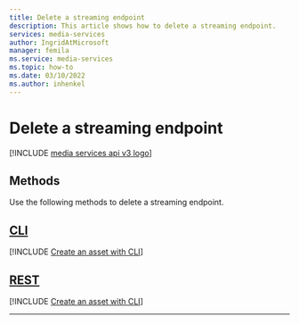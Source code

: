 ```yaml
---
title: Delete a streaming endpoint
description: This article shows how to delete a streaming endpoint.
services: media-services
author: IngridAtMicrosoft
manager: femila 
ms.service: media-services
ms.topic: how-to
ms.date: 03/10/2022
ms.author: inhenkel
---
```


# Delete a streaming endpoint

[!INCLUDE [media services api v3 logo](./includes/v3-hr.md)]

## Methods

Use the following methods to delete a streaming endpoint.

## [CLI](#tab/cli/)

[!INCLUDE [Create an asset with CLI](./includes/task-delete-streaming-endpoint-cli.md)]

## [REST](#tab/rest/)

[!INCLUDE [Create an asset with CLI](./includes/task-delete-streaming-endpoint-rest.md)]

---
